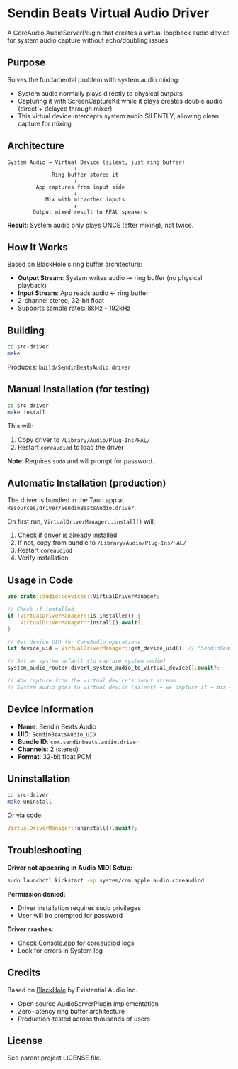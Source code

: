 # Sendin Beats Virtual Audio Driver

A CoreAudio AudioServerPlugin that creates a virtual loopback audio device for system audio capture without echo/doubling issues.

## Purpose

Solves the fundamental problem with system audio mixing:
- System audio normally plays directly to physical outputs
- Capturing it with ScreenCaptureKit while it plays creates double audio (direct + delayed through mixer)
- This virtual device intercepts system audio SILENTLY, allowing clean capture for mixing

## Architecture

```
System Audio → Virtual Device (silent, just ring buffer)
                     ↓
              Ring buffer stores it
                     ↓
         App captures from input side
                     ↓
            Mix with mic/other inputs
                     ↓
        Output mixed result to REAL speakers
```

**Result**: System audio only plays ONCE (after mixing), not twice.

## How It Works

Based on BlackHole's ring buffer architecture:
- **Output Stream**: System writes audio → ring buffer (no physical playback)
- **Input Stream**: App reads audio ← ring buffer
- 2-channel stereo, 32-bit float
- Supports sample rates: 8kHz - 192kHz

## Building

```bash
cd src-driver
make
```

Produces: `build/SendinBeatsAudio.driver`

## Manual Installation (for testing)

```bash
cd src-driver
make install
```

This will:
1. Copy driver to `/Library/Audio/Plug-Ins/HAL/`
2. Restart `coreaudiod` to load the driver

**Note**: Requires `sudo` and will prompt for password.

## Automatic Installation (production)

The driver is bundled in the Tauri app at `Resources/driver/SendinBeatsAudio.driver`.

On first run, `VirtualDriverManager::install()` will:
1. Check if driver is already installed
2. If not, copy from bundle to `/Library/Audio/Plug-Ins/HAL/`
3. Restart `coreaudiod`
4. Verify installation

## Usage in Code

```rust
use crate::audio::devices::VirtualDriverManager;

// Check if installed
if !VirtualDriverManager::is_installed() {
    VirtualDriverManager::install().await?;
}

// Get device UID for CoreAudio operations
let device_uid = VirtualDriverManager::get_device_uid(); // "SendinBeatsAudio_UID"

// Set as system default (to capture system audio)
system_audio_router.divert_system_audio_to_virtual_device().await?;

// Now capture from the virtual device's input stream
// System audio goes to virtual device (silent) → we capture it → mix → output to real speakers
```

## Device Information

- **Name**: Sendin Beats Audio
- **UID**: `SendinBeatsAudio_UID`
- **Bundle ID**: `com.sendinbeats.audio.driver`
- **Channels**: 2 (stereo)
- **Format**: 32-bit float PCM

## Uninstallation

```bash
cd src-driver
make uninstall
```

Or via code:
```rust
VirtualDriverManager::uninstall().await?;
```

## Troubleshooting

**Driver not appearing in Audio MIDI Setup:**
```bash
sudo launchctl kickstart -kp system/com.apple.audio.coreaudiod
```

**Permission denied:**
- Driver installation requires sudo privileges
- User will be prompted for password

**Driver crashes:**
- Check Console.app for coreaudiod logs
- Look for errors in System log

## Credits

Based on [BlackHole](https://github.com/ExistentialAudio/BlackHole) by Existential Audio Inc.
- Open source AudioServerPlugin implementation
- Zero-latency ring buffer architecture
- Production-tested across thousands of users

## License

See parent project LICENSE file.

